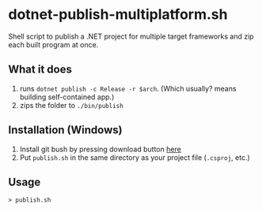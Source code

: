# dotnet-publish-multiplatform.sh
Shell script to publish a .NET project for multiple target frameworks and zip each built program at once.
## What it does
1. runs `dotnet publish -c Release -r $arch`. (Which usually? means building self-contained app.) 
2. zips the folder to `./bin/publish`
## Installation (Windows)
1. Install git bush by pressing download button [here](https://gitforwindows.org/)
2. Put `publish.sh` in the same directory as your project file (`.csproj`, etc.)
## Usage
```shell
> publish.sh
```
